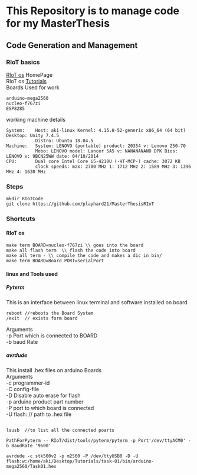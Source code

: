 # This Repository is to manage code for my MasterThesis
## Code Generation and Management
### RIoT basics

[RIoT os](https://www.riot-os.org/) HomePage \
RIoT os [Tutorials](https://github.com/RIOT-OS/Tutorials/blob/master/README.md) \
Boards Used for work
```
arduino-mega2560
nucleo-f767zi
ESP8285

```
working machine details
```
System:    Host: aki-linux Kernel: 4.15.0-52-generic x86_64 (64 bit) Desktop: Unity 7.4.5
           Distro: Ubuntu 18.04.5
Machine:   System: LENOVO (portable) product: 20354 v: Lenovo Z50-70
           Mobo: LENOVO model: Lancer 5A5 v: NANANANANO DPK Bios: LENOVO v: 9BCN25WW date: 04/10/2014
CPU:       Dual core Intel Core i5-4210U (-HT-MCP-) cache: 3072 KB
           clock speeds: max: 2700 MHz 1: 1712 MHz 2: 1589 MHz 3: 1396 MHz 4: 1630 MHz
```


### Steps


```
mkdir RIoTCode
git clone https://github.com/playhard21/MasterThesisRIoT
```

### Shortcuts
#### RIoT os

```
make term BOARD=nucleo-f767zi \\ goes into the board
make all flash term  \\ flash the code into board
make all term - \\ compile the code and makes a dic in bin/
make term BOARD=Board PORT=serialPort

```

#### linux and Tools used
##### Pyterm
This is an interface between linux terminal and software installed on board
```
reboot //reboots the Board System
/exit  // exists form board
```
Arguments \
-p Port which is connected to BOARD\
-b baud Rate

##### avrdude
This install .hex files on arduino Boards \
Arguments\
-c programmer-id\
-C config-file \
-D Disable auto erase for flash\
-p arduino product part number \
-P port to which board is connected \
-U flash: // path to .hex file

```

lsusb  //to list all the connected poarts

PathForPyterm -- RIoT/dist/tools/pyterm/pyterm -p Port'/dev/ttyACM0' -b BaudRate '9600'

avrdude -c stk500v2 -p m2560 -P /dev/ttyUSB0 -D -U flash:w:/home/aki/Desktop/Tutorials/task-01/bin/arduino-mega2560/Task01.hex


```
